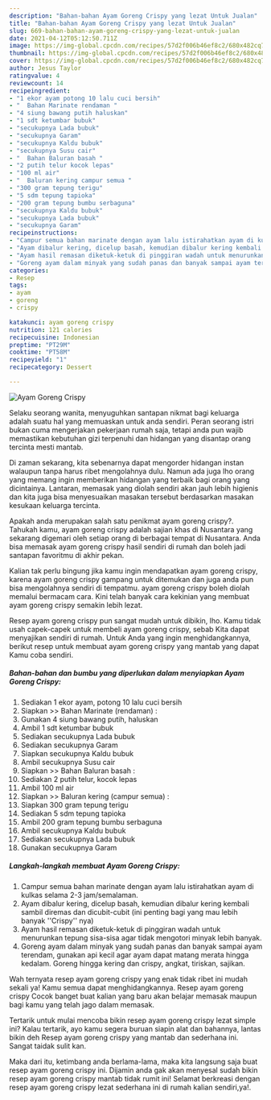 ```yaml
---
description: "Bahan-bahan Ayam Goreng Crispy yang lezat Untuk Jualan"
title: "Bahan-bahan Ayam Goreng Crispy yang lezat Untuk Jualan"
slug: 669-bahan-bahan-ayam-goreng-crispy-yang-lezat-untuk-jualan
date: 2021-04-12T05:12:50.711Z
image: https://img-global.cpcdn.com/recipes/57d2f006b46ef8c2/680x482cq70/ayam-goreng-crispy-foto-resep-utama.jpg
thumbnail: https://img-global.cpcdn.com/recipes/57d2f006b46ef8c2/680x482cq70/ayam-goreng-crispy-foto-resep-utama.jpg
cover: https://img-global.cpcdn.com/recipes/57d2f006b46ef8c2/680x482cq70/ayam-goreng-crispy-foto-resep-utama.jpg
author: Jesus Taylor
ratingvalue: 4
reviewcount: 14
recipeingredient:
- "1 ekor ayam potong 10 lalu cuci bersih"
- "  Bahan Marinate rendaman "
- "4 siung bawang putih haluskan"
- "1 sdt ketumbar bubuk"
- "secukupnya Lada bubuk"
- "secukupnya Garam"
- "secukupnya Kaldu bubuk"
- "secukupnya Susu cair"
- "  Bahan Baluran basah "
- "2 putih telur kocok lepas"
- "100 ml air"
- "  Baluran kering campur semua "
- "300 gram tepung terigu"
- "5 sdm tepung tapioka"
- "200 gram tepung bumbu serbaguna"
- "secukupnya Kaldu bubuk"
- "secukupnya Lada bubuk"
- "secukupnya Garam"
recipeinstructions:
- "Campur semua bahan marinate dengan ayam lalu istirahatkan ayam di kulkas selama 2-3 jam/semalaman."
- "Ayam dibalur kering, dicelup basah, kemudian dibalur kering kembali sambil diremas dan dicubit-cubit (ini penting bagi yang mau lebih banyak &#39;&#39;Crispy&#39;&#39; nya)"
- "Ayam hasil remasan diketuk-ketuk di pinggiran wadah untuk menurunkan tepung sisa-sisa agar tidak mengotori minyak lebih banyak."
- "Goreng ayam dalam minyak yang sudah panas dan banyak sampai ayam terendam, gunakan api kecil agar ayam dapat matang merata hingga kedalam. Goreng hingga kering dan crispy, angkat, tiriskan, sajikan."
categories:
- Resep
tags:
- ayam
- goreng
- crispy

katakunci: ayam goreng crispy 
nutrition: 121 calories
recipecuisine: Indonesian
preptime: "PT29M"
cooktime: "PT58M"
recipeyield: "1"
recipecategory: Dessert

---
```



![Ayam Goreng Crispy](https://img-global.cpcdn.com/recipes/57d2f006b46ef8c2/680x482cq70/ayam-goreng-crispy-foto-resep-utama.jpg)

Selaku seorang wanita, menyuguhkan santapan nikmat bagi keluarga adalah suatu hal yang memuaskan untuk anda sendiri. Peran seorang istri bukan cuma mengerjakan pekerjaan rumah saja, tetapi anda pun wajib memastikan kebutuhan gizi terpenuhi dan hidangan yang disantap orang tercinta mesti mantab.

Di zaman  sekarang, kita sebenarnya dapat mengorder hidangan instan walaupun tanpa harus ribet mengolahnya dulu. Namun ada juga lho orang yang memang ingin memberikan hidangan yang terbaik bagi orang yang dicintainya. Lantaran, memasak yang diolah sendiri akan jauh lebih higienis dan kita juga bisa menyesuaikan masakan tersebut berdasarkan masakan kesukaan keluarga tercinta. 



Apakah anda merupakan salah satu penikmat ayam goreng crispy?. Tahukah kamu, ayam goreng crispy adalah sajian khas di Nusantara yang sekarang digemari oleh setiap orang di berbagai tempat di Nusantara. Anda bisa memasak ayam goreng crispy hasil sendiri di rumah dan boleh jadi santapan favoritmu di akhir pekan.

Kalian tak perlu bingung jika kamu ingin mendapatkan ayam goreng crispy, karena ayam goreng crispy gampang untuk ditemukan dan juga anda pun bisa mengolahnya sendiri di tempatmu. ayam goreng crispy boleh diolah memalui bermacam cara. Kini telah banyak cara kekinian yang membuat ayam goreng crispy semakin lebih lezat.

Resep ayam goreng crispy pun sangat mudah untuk dibikin, lho. Kamu tidak usah capek-capek untuk membeli ayam goreng crispy, sebab Kita dapat menyajikan sendiri di rumah. Untuk Anda yang ingin menghidangkannya, berikut resep untuk membuat ayam goreng crispy yang mantab yang dapat Kamu coba sendiri.

<!--inarticleads1-->

##### Bahan-bahan dan bumbu yang diperlukan dalam menyiapkan Ayam Goreng Crispy:

1. Sediakan 1 ekor ayam, potong 10 lalu cuci bersih
1. Siapkan  &gt;&gt; Bahan Marinate (rendaman) :
1. Gunakan 4 siung bawang putih, haluskan
1. Ambil 1 sdt ketumbar bubuk
1. Sediakan secukupnya Lada bubuk
1. Sediakan secukupnya Garam
1. Siapkan secukupnya Kaldu bubuk
1. Ambil secukupnya Susu cair
1. Siapkan  &gt;&gt; Bahan Baluran basah :
1. Sediakan 2 putih telur, kocok lepas
1. Ambil 100 ml air
1. Siapkan  &gt;&gt; Baluran kering (campur semua) :
1. Siapkan 300 gram tepung terigu
1. Sediakan 5 sdm tepung tapioka
1. Ambil 200 gram tepung bumbu serbaguna
1. Ambil secukupnya Kaldu bubuk
1. Sediakan secukupnya Lada bubuk
1. Gunakan secukupnya Garam




<!--inarticleads2-->

##### Langkah-langkah membuat Ayam Goreng Crispy:

1. Campur semua bahan marinate dengan ayam lalu istirahatkan ayam di kulkas selama 2-3 jam/semalaman.
1. Ayam dibalur kering, dicelup basah, kemudian dibalur kering kembali sambil diremas dan dicubit-cubit (ini penting bagi yang mau lebih banyak &#39;&#39;Crispy&#39;&#39; nya)
1. Ayam hasil remasan diketuk-ketuk di pinggiran wadah untuk menurunkan tepung sisa-sisa agar tidak mengotori minyak lebih banyak.
1. Goreng ayam dalam minyak yang sudah panas dan banyak sampai ayam terendam, gunakan api kecil agar ayam dapat matang merata hingga kedalam. Goreng hingga kering dan crispy, angkat, tiriskan, sajikan.




Wah ternyata resep ayam goreng crispy yang enak tidak ribet ini mudah sekali ya! Kamu semua dapat menghidangkannya. Resep ayam goreng crispy Cocok banget buat kalian yang baru akan belajar memasak maupun bagi kamu yang telah jago dalam memasak.

Tertarik untuk mulai mencoba bikin resep ayam goreng crispy lezat simple ini? Kalau tertarik, ayo kamu segera buruan siapin alat dan bahannya, lantas bikin deh Resep ayam goreng crispy yang mantab dan sederhana ini. Sangat taidak sulit kan. 

Maka dari itu, ketimbang anda berlama-lama, maka kita langsung saja buat resep ayam goreng crispy ini. Dijamin anda gak akan menyesal sudah bikin resep ayam goreng crispy mantab tidak rumit ini! Selamat berkreasi dengan resep ayam goreng crispy lezat sederhana ini di rumah kalian sendiri,ya!.

